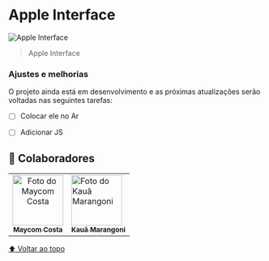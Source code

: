 #  Apple Interface

![Apple Interface](https://user-images.githubusercontent.com/81838598/124391213-edba2700-dcc5-11eb-9466-f822472f416c.png)

> Apple Interface

### Ajustes e melhorias

O projeto ainda está em desenvolvimento e as próximas atualizações serão voltadas nas seguintes tarefas:

- [ ] Colocar ele no Ar
- [ ] Adicionar JS


## 🤝 Colaboradores

<table>
    <td align="center">
      <a href="#">
        <img src="https://avatars.githubusercontent.com/u/81838598?v=4" width="100px;" alt="Foto do Maycom Costa"/><br>
        <sub>
          <b>Maycom Costa</b>
        </sub>
      </a>
    </td>
    <td aling="center">
        <a href="#">
        <img src="https://avatars.githubusercontent.com/u/67929579?v=4v=4" width="100px;" alt="Foto do Kauã Marangoni"/><br>
        <sub>
          <b>Kauã Marangoni</b>
        </sub>
      </a>
      </td>
  </tr>
</table>

[⬆ Voltar ao topo](#Apple-Interface)<br>
